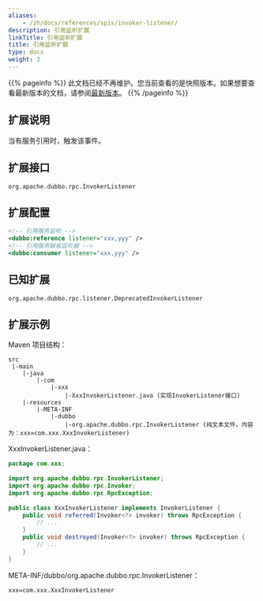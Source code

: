 ```yaml
---
aliases:
    - /zh/docs/references/spis/invoker-listener/
description: 引用监听扩展
linkTitle: 引用监听扩展
title: 引用监听扩展
type: docs
weight: 3
---
```




{{% pageinfo %}} 此文档已经不再维护。您当前查看的是快照版本。如果想要查看最新版本的文档，请参阅[最新版本](/zh-cn/docs3-v2/java-sdk/reference-manual/spi/description/invoker-listener/)。
{{% /pageinfo %}}

## 扩展说明

当有服务引用时，触发该事件。

## 扩展接口

`org.apache.dubbo.rpc.InvokerListener`

## 扩展配置

```xml
<!-- 引用服务监听 -->
<dubbo:reference listener="xxx,yyy" /> 
<!-- 引用服务缺省监听器 -->
<dubbo:consumer listener="xxx,yyy" /> 
```

## 已知扩展

`org.apache.dubbo.rpc.listener.DeprecatedInvokerListener`

## 扩展示例

Maven 项目结构：

```
src
 |-main
    |-java
        |-com
            |-xxx
                |-XxxInvokerListener.java (实现InvokerListener接口)
    |-resources
        |-META-INF
            |-dubbo
                |-org.apache.dubbo.rpc.InvokerListener (纯文本文件，内容为：xxx=com.xxx.XxxInvokerListener)
```

XxxInvokerListener.java：

```java
package com.xxx;
 
import org.apache.dubbo.rpc.InvokerListener;
import org.apache.dubbo.rpc.Invoker;
import org.apache.dubbo.rpc.RpcException;
 
public class XxxInvokerListener implements InvokerListener {
    public void referred(Invoker<?> invoker) throws RpcException {
        // ...
    }
    public void destroyed(Invoker<?> invoker) throws RpcException {
        // ...
    }
}
```

META-INF/dubbo/org.apache.dubbo.rpc.InvokerListener：

```properties
xxx=com.xxx.XxxInvokerListener
```